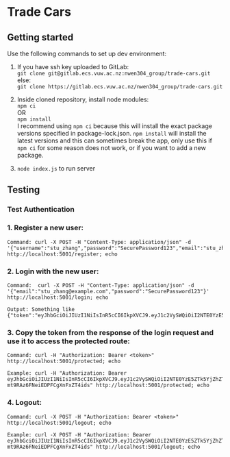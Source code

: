# Trade Cars



## Getting started

Use the following commands to set up dev environment:

1. If you have ssh key uploaded to GitLab:  
`git clone git@gitlab.ecs.vuw.ac.nz:nwen304_group/trade-cars.git`  
else:  
`git clone https://gitlab.ecs.vuw.ac.nz/nwen304_group/trade-cars.git`  

2. Inside cloned repository, install node modules:  
`npm ci`  
OR  
`npm install`  
I recommend using `npm ci` because this will install the exact package versions specified in package-lock.json. `npm install` will install the latest versions and this can sometimes break the app, only use this if `npm ci` for some reason does not work, or if you want to add a new package.  

3. `node index.js` to run server






## Testing

### Test Authentication

### 1. Register a new user: 
    Command: curl -X POST -H "Content-Type: application/json" -d '{"username":"stu_zhang","password":"SecurePassword123","email":"stu_zhang@example.com"}' http://localhost:5001/register; echo

### 2. Login with the new user: 
    Command:  curl -X POST -H "Content-Type: application/json" -d '{"email":"stu_zhang@example.com","password":"SecurePassword123"}' http://localhost:5001/login; echo

    Output: Something like {"token":"eyJhbGciOiJIUzI1NiIsInR5cCI6IkpXVCJ9.eyJ1c2VySWQiOiI2NTE0YzE5ZTk5YjZhZTg5NGI0ODQ3Y2MiLCJpYXQiOjE2OTU4NjE0ODgsImV4cCI6MTY5NTg2NTA4OH0.hvlqMqk9OSxGO0MrBa7xPLvTBx5yc8UviQXmk3BTIMU"}

### 3. Copy the token from the response of the login request and use it to access the protected route: 
    Command: curl -H "Authorization: Bearer <token>" http://localhost:5001/protected; echo

    Example: curl -H "Authorization: Bearer eyJhbGciOiJIUzI1NiIsInR5cCI6IkpXVCJ9.eyJ1c2VySWQiOiI2NTE0YzE5ZTk5YjZhZTg5NGI0ODQ3Y2MiLCJpYXQiOjE2OTU4NTk2MjksImV4cCI6MTY5NTg2MzIyOX0.36m_RUvp_F6m7Oq-mt9RAz6FNeiEDPFCgXnFxZT4ids" http://localhost:5001/protected; echo

### 4. Logout: 
    Command: curl -X POST -H "Authorization: Bearer <token>" http://localhost:5001/logout; echo

    Example: curl -X POST -H "Authorization: Bearer eyJhbGciOiJIUzI1NiIsInR5cCI6IkpXVCJ9.eyJ1c2VySWQiOiI2NTE0YzE5ZTk5YjZhZTg5NGI0ODQ3Y2MiLCJpYXQiOjE2OTU4NTk2MjksImV4cCI6MTY5NTg2MzIyOX0.36m_RUvp_F6m7Oq-mt9RAz6FNeiEDPFCgXnFxZT4ids" http://localhost:5001/logout; echo